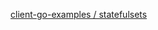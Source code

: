 [client-go-examples / statefulsets](https://github.com/jaejin1/client-go-examples/tree/master/statefulsets)

